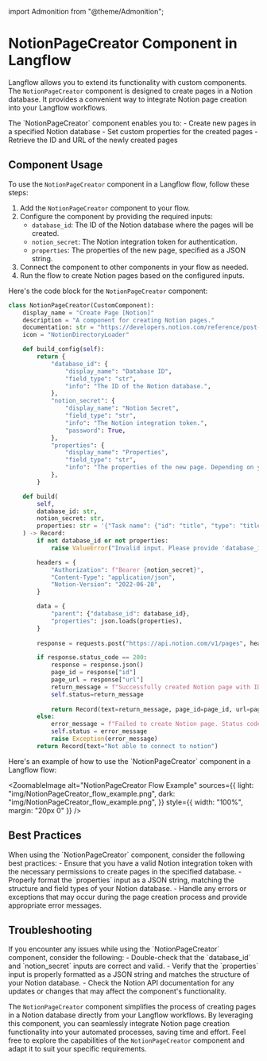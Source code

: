 import Admonition from "@theme/Admonition";

# NotionPageCreator Component in Langflow

Langflow allows you to extend its functionality with custom components. The `NotionPageCreator` component is designed to create pages in a Notion database. It provides a convenient way to integrate Notion page creation into your Langflow workflows.

<Admonition type="tip" title="Component Functionality">
The `NotionPageCreator` component enables you to:
- Create new pages in a specified Notion database
- Set custom properties for the created pages
- Retrieve the ID and URL of the newly created pages
</Admonition>

## Component Usage

To use the `NotionPageCreator` component in a Langflow flow, follow these steps:

1. Add the `NotionPageCreator` component to your flow.
2. Configure the component by providing the required inputs:
   - `database_id`: The ID of the Notion database where the pages will be created.
   - `notion_secret`: The Notion integration token for authentication.
   - `properties`: The properties of the new page, specified as a JSON string.
3. Connect the component to other components in your flow as needed.
4. Run the flow to create Notion pages based on the configured inputs.

Here's the code block for the `NotionPageCreator` component:

```python
class NotionPageCreator(CustomComponent):
    display_name = "Create Page [Notion]"
    description = "A component for creating Notion pages."
    documentation: str = "https://developers.notion.com/reference/post-database-query"
    icon = "NotionDirectoryLoader"

    def build_config(self):
        return {
            "database_id": {
                "display_name": "Database ID",
                "field_type": "str",
                "info": "The ID of the Notion database.",
            },
            "notion_secret": {
                "display_name": "Notion Secret",
                "field_type": "str",
                "info": "The Notion integration token.",
                "password": True,
            },
            "properties": {
                "display_name": "Properties",
                "field_type": "str",
                "info": "The properties of the new page. Depending on your database setup, this can change. E.G: {'Task name': {'id': 'title', 'type': 'title', 'title': [{'type': 'text', 'text': {'content': 'Send Notion Components to LF', 'link': null}}]}}",
            },
        }

    def build(
        self,
        database_id: str,
        notion_secret: str,
        properties: str = '{"Task name": {"id": "title", "type": "title", "title": [{"type": "text", "text": {"content": "Send Notion Components to LF", "link": null}}]}}',
    ) -> Record:
        if not database_id or not properties:
            raise ValueError("Invalid input. Please provide 'database_id' and 'properties'.")

        headers = {
            "Authorization": f"Bearer {notion_secret}",
            "Content-Type": "application/json",
            "Notion-Version": "2022-06-28",
        }

        data = {
            "parent": {"database_id": database_id},
            "properties": json.loads(properties),
        }
        
        response = requests.post("https://api.notion.com/v1/pages", headers=headers, json=data)

        if response.status_code == 200:
            response = response.json()
            page_id = response["id"]
            page_url = response["url"]
            return_message = f"Successfully created Notion page with ID: {page_id}\n Page URL: {page_url}"
            self.status=return_message
            
            return Record(text=return_message, page_id=page_id, url=page_url)
        else:
            error_message = f"Failed to create Notion page. Status code: {response.status_code}, Error: {response.text}"
            self.status = error_message
            raise Exception(error_message)
        return Record(text="Not able to connect to notion")
```

<Admonition type="info" title="Example Usage">
Here's an example of how to use the `NotionPageCreator` component in a Langflow flow:

<ZoomableImage
  alt="NotionPageCreator Flow Example"
  sources={{
    light: "img/NotionPageCreator_flow_example.png",
    dark: "img/NotionPageCreator_flow_example.png",
  }}
  style={{ width: "100%", margin: "20px 0" }}
/>
</Admonition>

## Best Practices

<Admonition type="tip" title="Best Practices">
When using the `NotionPageCreator` component, consider the following best practices:
- Ensure that you have a valid Notion integration token with the necessary permissions to create pages in the specified database.
- Properly format the `properties` input as a JSON string, matching the structure and field types of your Notion database.
- Handle any errors or exceptions that may occur during the page creation process and provide appropriate error messages.
</Admonition>

## Troubleshooting

<Admonition type="warning" title="Troubleshooting">
If you encounter any issues while using the `NotionPageCreator` component, consider the following:
- Double-check that the `database_id` and `notion_secret` inputs are correct and valid.
- Verify that the `properties` input is properly formatted as a JSON string and matches the structure of your Notion database.
- Check the Notion API documentation for any updates or changes that may affect the component's functionality.
</Admonition>

The `NotionPageCreator` component simplifies the process of creating pages in a Notion database directly from your Langflow workflows. By leveraging this component, you can seamlessly integrate Notion page creation functionality into your automated processes, saving time and effort. Feel free to explore the capabilities of the `NotionPageCreator` component and adapt it to suit your specific requirements.
